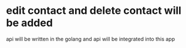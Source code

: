 # edit contact and delete contact will be added
api will be written in the golang and api will be integrated into this app